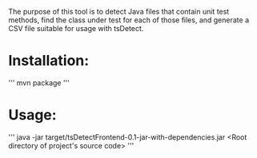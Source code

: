 The purpose of this tool is to detect Java files that contain unit test methods, find the
class under test for each of those files, and generate a CSV file suitable for usage with
tsDetect.

# Installation:
'''
mvn package
'''


# Usage:
'''
java -jar target/tsDetectFrontend-0.1-jar-with-dependencies.jar <Project name> <Root directory of project's source code> <Name for output CSV file>
'''

